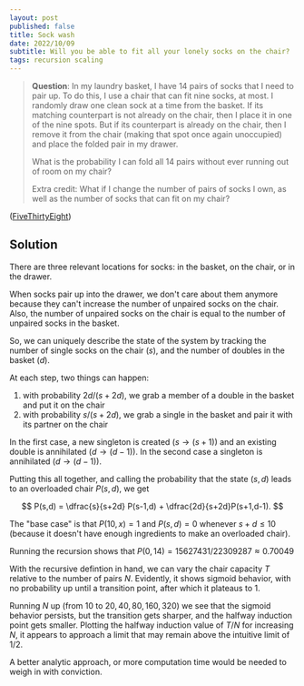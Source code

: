 ```yaml
---
layout: post
published: false
title: Sock wash
date: 2022/10/09
subtitle: Will you be able to fit all your lonely socks on the chair?
tags: recursion scaling
---
```


>**Question**: In my laundry basket, I have 14 pairs of socks that I need to pair up. To do this, I use a chair that can fit nine socks, at most. I randomly draw one clean sock at a time from the basket. If its matching counterpart is not already on the chair, then I place it in one of the nine spots. But if its counterpart is already on the chair, then I remove it from the chair (making that spot once again unoccupied) and place the folded pair in my drawer.
>
>What is the probability I can fold all 14 pairs without ever running out of room on my chair?
>
>Extra credit: What if I change the number of pairs of socks I own, as well as the number of socks that can fit on my chair?

<!--more-->

([FiveThirtyEight](URL))

## Solution

There are three relevant locations for socks: in the basket, on the chair, or in the drawer.

When socks pair up into the drawer, we don't care about them anymore because they can't increase the number of unpaired socks on the chair. Also, the number of unpaired socks on the chair is equal to the number of unpaired socks in the basket. 

So, we can uniquely describe the state of the system by tracking the number of single socks on the chair ($s$), and the number of doubles in the basket ($d$).

At each step, two things can happen:

1. with probability $2d/(s+2d),$ we grab a member of a double in the basket and put it on the chair
2. with probability $s/(s+2d),$ we grab a single in the basket and pair it with its partner on the chair

In the first case, a new singleton is created ($s \rightarrow (s+1)$) and an existing double is annihilated ($d\rightarrow (d-1)$). In the second case a singleton is annihilated ($d\rightarrow (d-1)$).

Putting this all together, and calling the probability that the state $(s,d)$ leads to an overloaded chair $P(s,d),$ we get

$$
  P(s,d) = \dfrac{s}{s+2d} P(s-1,d) + \dfrac{2d}{s+2d}P(s+1,d-1).
$$

The "base case" is that $P(10,x) = 1$ and $P(s,d) = 0$ whenever $s + d\leq 10$ (because it doesn't have enough ingredients to make an overloaded chair).

Running the recursion shows that $P(0,14) = 15627431/22309287 \approx 0.70049$

With the recursive defintion in hand, we can vary the chair capacity $T$ relative to the number of pairs $N.$ Evidently, it shows sigmoid behavior, with no probability up until a transition point, after which it plateaus to $1$. 

Running $N$ up (from $10$ to $20, 40, 80, 160, 320$) we see that the sigmoid behavior persists, but the transition gets sharper, and the halfway induction point gets smaller. Plotting the halfway induction value of $T/N$ for increasing $N,$ it appears to approach a limit that may remain above the intuitive limit of $1/2.$ 

A better analytic approach, or more computation time would be needed to weigh in with conviction.



<br>

